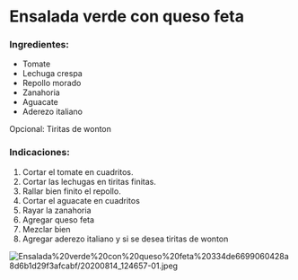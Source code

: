 # Ensalada verde con queso feta

### Ingredientes:

- Tomate
- Lechuga crespa
- Repollo morado
- Zanahoria
- Aguacate
- Aderezo italiano

Opcional: Tiritas de wonton

### Indicaciones:

1. Cortar el tomate en cuadritos.
2. Cortar las lechugas en tiritas finitas.
3. Rallar bien finito el repollo.
4. Cortar el aguacate en cuadritos
5. Rayar la zanahoria
6. Agregar queso feta
7. Mezclar bien
8. Agregar aderezo italiano y si se desea tiritas de wonton

![Ensalada%20verde%20con%20queso%20feta%20334de6699060428a8d6b1d29f3afcabf/20200814_124657-01.jpeg](Ensalada%20verde%20con%20queso%20feta%20334de6699060428a8d6b1d29f3afcabf/20200814_124657-01.jpeg)